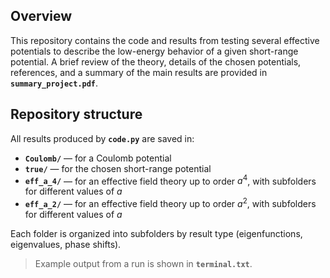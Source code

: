 ## Overview

This repository contains the code and results from testing several effective potentials to describe the low-energy behavior of a given short-range potential. A brief review of the theory, details of the chosen potentials, references, and a summary of the main results are provided in **`summary_project.pdf`**.

## Repository structure

All results produced by **`code.py`** are saved in:

- **`Coulomb/`** — for a Coulomb potential  
- **`true/`** — for the chosen short-range potential  
- **`eff_a_4/`** — for an effective field theory up to order $a^4$, with subfolders for different values of $a$ 
- **`eff_a_2/`** — for an effective field theory up to order $a^2$, with subfolders for different values of $a$

Each folder is organized into subfolders by result type (eigenfunctions, eigenvalues, phase shifts).

> Example output from a run is shown in **`terminal.txt`**.
